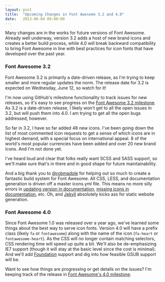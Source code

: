```yaml
---
layout: post
title:  "Upcoming Changes in Font Awesome 3.2 and 4.0"
date:   2013-06-04 09:00:00
---
```


Many changes are in the works for future versions of Font Awesome. Already well underway, version 3.2 adds a host of new brand icons and creates a better build process, while 4.0 will break backward compatibility to bring Font Awesome in line with best practices for icon fonts that have developed over the past year.

### Font Awesome 3.2

Font Awesome 3.2 is primarily a date-driven release, as I'm trying to keep smaller and more regular updates the norm. The release date for 3.2 is expected on Wednesday, June 12, so watch for it!

I'm now using GitHub's milestone functionality to track issues for new releases, so it's easy to see progress on the [Font Awesome 3.2 milestone](https://github.com/FortAwesome/Font-Awesome/issues?milestone=3&state=open). As 3.2 is a date-driven release, I likely won't get to all the open issues in 3.2, but will push them into 4.0. I am trying to get all the open bugs addressed, however.

So far in 3.2, I have so far added 48 new icons. I've been going down the list of most commented icon requests to get a sense of which icons are in highest demand, with a special focus on international appeal. 8 of the world's most popular currencies have been added and over 20 new brand icons. And I'm not done yet.

I've heard loud and clear that folks really want SCSS and SASS support, so we'll make sure that's in there and in good shape for future maintainability.

And a big thank you to [@robmadole](https://twitter.com/robmadole) for helping out so much to create a fantastic build system for Font Awesome. All CSS, LESS, and documentation generation is driven off a master icons.yml file. This means no more silly errors in [updating version in documentation](https://github.com/FortAwesome/Font-Awesome/issues/1067), [missing icons in documentation](https://github.com/FortAwesome/Font-Awesome/issues/1151), etc. Oh, and [Jekyll](http://jekyllrb.com) absolutely kicks ass for static website generation.


### Font Awesome 4.0

Since Font Awesome 1.0 was released over a year ago, we've learned some things about the best way to serve icon fonts. Version 4.0 will have a prefix class (likely `fa` or `fontawesome`) along with the name of the icon (`fa-heart` or `fontawesome-heart`). As the CSS will no longer contain matching selectors, CSS rendering time will speed up quite a bit. We'll also be de-emphasizing IE7 support (though it will stay at the basic level since the cost is minimal). And we'll add [Foundation](http://foundation.zurb.com) support and dig into how feasible GSUB support will be.

Want to see how things are progressing or get details on the issues? I'm keeping track of the release in [Font Awesome's 4.0 milestone](https://github.com/FortAwesome/Font-Awesome/issues?milestone=2&state=open).
